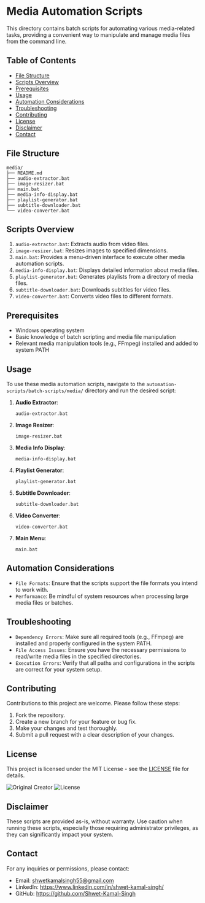 # Media Automation Scripts

This directory contains batch scripts for automating various media-related tasks, providing a convenient way to manipulate and manage media files from the command line.

## Table of Contents

- [File Structure](#file-structure)
- [Scripts Overview](#scripts-overview)
- [Prerequisites](#prerequisites)
- [Usage](#usage)
- [Automation Considerations](#automation-considerations)
- [Troubleshooting](#troubleshooting)
- [Contributing](#contributing)
- [License](#license)
- [Disclaimer](#disclaimer)
- [Contact](#contact)

## File Structure

```
media/
├── README.md
├── audio-extractor.bat
├── image-resizer.bat
├── main.bat
├── media-info-display.bat
├── playlist-generator.bat
├── subtitle-downloader.bat
└── video-converter.bat
```

## Scripts Overview

1. `audio-extractor.bat`: Extracts audio from video files.
2. `image-resizer.bat`: Resizes images to specified dimensions.
3. `main.bat`: Provides a menu-driven interface to execute other media automation scripts.
4. `media-info-display.bat`: Displays detailed information about media files.
5. `playlist-generator.bat`: Generates playlists from a directory of media files.
6. `subtitle-downloader.bat`: Downloads subtitles for video files.
7. `video-converter.bat`: Converts video files to different formats.

## Prerequisites

- Windows operating system
- Basic knowledge of batch scripting and media file manipulation
- Relevant media manipulation tools (e.g., FFmpeg) installed and added to system PATH

## Usage

To use these media automation scripts, navigate to the `automation-scripts/batch-scripts/media/` directory and run the desired script:

1. **Audio Extractor**:
   ```batch
   audio-extractor.bat
   ```

2. **Image Resizer**:
   ```batch
   image-resizer.bat
   ```

3. **Media Info Display**:
   ```batch
   media-info-display.bat
   ```

4. **Playlist Generator**:
   ```batch
   playlist-generator.bat
   ```

5. **Subtitle Downloader**:
   ```batch
   subtitle-downloader.bat
   ```

6. **Video Converter**:
   ```batch
   video-converter.bat
   ```

7. **Main Menu**:
   ```batch
   main.bat
   ```

## Automation Considerations

- `File Formats`: Ensure that the scripts support the file formats you intend to work with.
- `Performance`: Be mindful of system resources when processing large media files or batches.

## Troubleshooting

- `Dependency Errors`: Make sure all required tools (e.g., FFmpeg) are installed and properly configured in the system PATH.
- `File Access Issues`: Ensure you have the necessary permissions to read/write media files in the specified directories.
- `Execution Errors`: Verify that all paths and configurations in the scripts are correct for your system setup.

## Contributing

Contributions to this project are welcome. Please follow these steps:

1. Fork the repository.
2. Create a new branch for your feature or bug fix.
3. Make your changes and test thoroughly.
4. Submit a pull request with a clear description of your changes.

## License

This project is licensed under the MIT License - see the [LICENSE](https://github.com/Shwet-Kamal-Singh/automation-scripts/blob/main/LICENSE) file for details.

![Original Creator](https://img.shields.io/badge/Original%20Creator-Shwet%20Kamal%20Singh-blue)
![License](https://img.shields.io/badge/License-MIT-green)

## Disclaimer

These scripts are provided as-is, without warranty. Use caution when running these scripts, especially those requiring administrator privileges, as they can significantly impact your system.

## Contact

For any inquiries or permissions, please contact:
- Email: shwetkamalsingh55@gmail.com
- LinkedIn: https://www.linkedin.com/in/shwet-kamal-singh/
- GitHub: https://github.com/Shwet-Kamal-Singh
